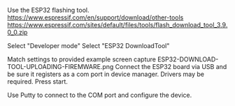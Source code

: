 Use the ESP32 flashing tool.
https://www.espressif.com/en/support/download/other-tools
https://www.espressif.com/sites/default/files/tools/flash_download_tool_3.9.0_0.zip


Select "Developer mode"
Select "ESP32 DownloadTool"

Match settings to provided example screen capture ESP32-DOWNLOAD-TOOL-UPLOADING-FIREMWARE.png
Connect the ESP32 board via USB and be sure it registers as a com port in device manager. Drivers may be required.
Press start.

Use Putty to connect to the COM port and configure the device.
